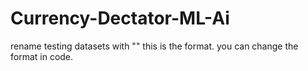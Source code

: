 # Currency-Dectator-ML-Ai

rename testing datasets with "<test-50-front>" this is the format. you can change the format in code. 
